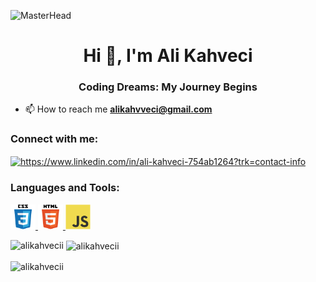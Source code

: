 ![MasterHead](https://images.wallpapersden.com/image/download/programming-coding-language_bGhpbm6UmZqaraWkpJRmbmdlrWZlbWU.jpg)
<h1 align="center">Hi 👋, I'm Ali Kahveci</h1>
<h3 align="center">Coding Dreams: My Journey Begins</h3>

- 📫 How to reach me **alikahvveci@gmail.com**

<h3 align="left">Connect with me:</h3>
<p align="left">
<a href="https:///www.linkedin.com/in/ali-kahveci-754ab1264?trk=contact-info" target="blank"><img align="center" src="https://raw.githubusercontent.com/rahuldkjain/github-profile-readme-generator/master/src/images/icons/Social/linked-in-alt.svg" alt="https://www.linkedin.com/in/ali-kahveci-754ab1264?trk=contact-info" height="30" width="40" /></a>
</p>

<h3 align="left">Languages and Tools:</h3>
<p align="left"> <a href="https://www.w3schools.com/css/" target="_blank" rel="noreferrer"> <img src="https://raw.githubusercontent.com/devicons/devicon/master/icons/css3/css3-original-wordmark.svg" alt="css3" width="40" height="40"/> </a> <a href="https://www.w3.org/html/" target="_blank" rel="noreferrer"> <img src="https://raw.githubusercontent.com/devicons/devicon/master/icons/html5/html5-original-wordmark.svg" alt="html5" width="40" height="40"/> </a> <a href="https://developer.mozilla.org/en-US/docs/Web/JavaScript" target="_blank" rel="noreferrer"> <img src="https://raw.githubusercontent.com/devicons/devicon/master/icons/javascript/javascript-original.svg" alt="javascript" width="40" height="40"/> </a> </p>

<p><img align="left" src="https://github-readme-stats.vercel.app/api/top-langs?username=alikahvecii&show_icons=true&locale=en&layout=compact" alt="alikahvecii" /></p>

<p>&nbsp;<img align="center" src="https://github-readme-stats.vercel.app/api?username=alikahvecii&show_icons=true&locale=en" alt="alikahvecii" /></p>

<p><img align="center" src="https://github-readme-streak-stats.herokuapp.com/?user=alikahvecii&" alt="alikahvecii" /></p>
